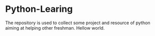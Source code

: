 # Python-Learing
The repository is used to collect some project and resource of python aiming at helping other freshman.
Hellow world.
